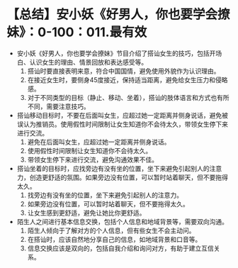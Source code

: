 # 【总结】安小妖《好男人，你也要学会撩妹》：0-100：011.最有效

-   安小妖《好男人，你也要学会撩妹》节目介绍了搭讪女生的技巧，包括开场白、认识女生的理由、情景回放和表达感受等。
    1.  搭讪时要直接表明来意，符合中国国情，避免使用外貌作为认识理由。
    2.  在接近女生时，要侧身45度接近，保持适当距离，避免给女生压力和侵略感。
    3.  对于不同类型的目标（静止、移动、坐着），搭讪的肢体语言和方式也有所不同，需要注意技巧。
-   搭讪移动目标时，不要在后面叫女生，应超过她一定距离并侧身说话，避免被误认为推销员。使用假性时间限制让女生知道你不会待太久，带领女生停下来进行交流。
    1.  避免在后面叫女生，应超过她一定距离并侧身说话。
    2.  使用假性时间限制让女生知道你不会待太久。
    3.  带领女生停下来进行交流，避免沟通效果不佳。
-   搭讪坐着的目标时，应找旁边有没有坐的位置，坐下来避免引起别人的注意力，创造更舒适的氛围。如果旁边没有位置，可以暂时站着聊天，但不要拖得太久。
    1.  找旁边有没有坐的位置，坐下来避免引起别人的注意力。
    2.  如果旁边没有位置，可以暂时站着聊天，但不要拖得太久。
    3.  让女生感到更舒适，避免让她比你更舒适。
-   陌生人之间进行基本信息交换，包括个人信息和地域背景等，需要双向沟通。
    1.  陌生人倾向于了解对方的个人信息，但有些女生不会主动问。
    2.  在搭讪时，应该自然地分享自己的信息，如地域背景和口音等。
    3.  信息交换应该是双向的，包括自我介绍和询问对方，有助于建立互信关系。